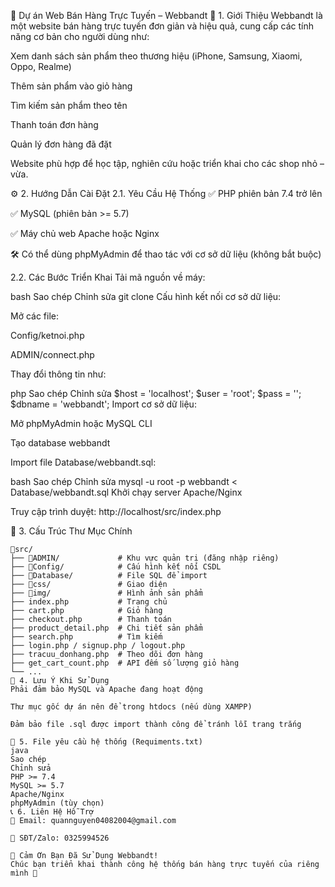 🛒 Dự án Web Bán Hàng Trực Tuyến – Webbandt
📌 1. Giới Thiệu
Webbandt là một website bán hàng trực tuyến đơn giản và hiệu quả, cung cấp các tính năng cơ bản cho người dùng như:

Xem danh sách sản phẩm theo thương hiệu (iPhone, Samsung, Xiaomi, Oppo, Realme)

Thêm sản phẩm vào giỏ hàng

Tìm kiếm sản phẩm theo tên

Thanh toán đơn hàng

Quản lý đơn hàng đã đặt

Website phù hợp để học tập, nghiên cứu hoặc triển khai cho các shop nhỏ – vừa.

⚙️ 2. Hướng Dẫn Cài Đặt
2.1. Yêu Cầu Hệ Thống
✅ PHP phiên bản 7.4 trở lên

✅ MySQL (phiên bản >= 5.7)

✅ Máy chủ web Apache hoặc Nginx

🛠 Có thể dùng phpMyAdmin để thao tác với cơ sở dữ liệu (không bắt buộc)

2.2. Các Bước Triển Khai
Tải mã nguồn về máy:

bash
Sao chép
Chỉnh sửa
git clone <link-github-repo>
Cấu hình kết nối cơ sở dữ liệu:

Mở các file:

Config/ketnoi.php

ADMIN/connect.php

Thay đổi thông tin như:

php
Sao chép
Chỉnh sửa
$host = 'localhost';
$user = 'root';
$pass = '';
$dbname = 'webbandt';
Import cơ sở dữ liệu:

Mở phpMyAdmin hoặc MySQL CLI

Tạo database webbandt

Import file Database/webbandt.sql:

bash
Sao chép
Chỉnh sửa
mysql -u root -p webbandt < Database/webbandt.sql
Khởi chạy server Apache/Nginx

Truy cập trình duyệt: http://localhost/src/index.php

📂 3. Cấu Trúc Thư Mục Chính
```
📁src/
├── 📁ADMIN/             # Khu vực quản trị (đăng nhập riêng)
├── 📁Config/            # Cấu hình kết nối CSDL
├── 📁Database/          # File SQL để import
├── 📁css/               # Giao diện
├── 📁img/               # Hình ảnh sản phẩm
├── index.php           # Trang chủ
├── cart.php            # Giỏ hàng
├── checkout.php        # Thanh toán
├── product_detail.php  # Chi tiết sản phẩm
├── search.php          # Tìm kiếm
├── login.php / signup.php / logout.php
├── tracuu_donhang.php  # Theo dõi đơn hàng
├── get_cart_count.php  # API đếm số lượng giỏ hàng
└── ...
🔑 4. Lưu Ý Khi Sử Dụng
Phải đảm bảo MySQL và Apache đang hoạt động

Thư mục gốc dự án nên để trong htdocs (nếu dùng XAMPP)

Đảm bảo file .sql được import thành công để tránh lỗi trang trắng

📄 5. File yêu cầu hệ thống (Requiments.txt)
java
Sao chép
Chỉnh sửa
PHP >= 7.4
MySQL >= 5.7
Apache/Nginx
phpMyAdmin (tùy chọn)
📞 6. Liên Hệ Hỗ Trợ
📧 Email: quannguyen04082004@gmail.com

📱 SĐT/Zalo: 0325994526

🎉 Cảm Ơn Bạn Đã Sử Dụng Webbandt!
Chúc bạn triển khai thành công hệ thống bán hàng trực tuyến của riêng mình 🚀

